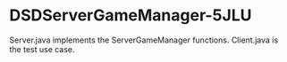 # DSDServerGameManager-5JLU
Server.java implements the ServerGameManager functions.
Client.java is the test use case.
